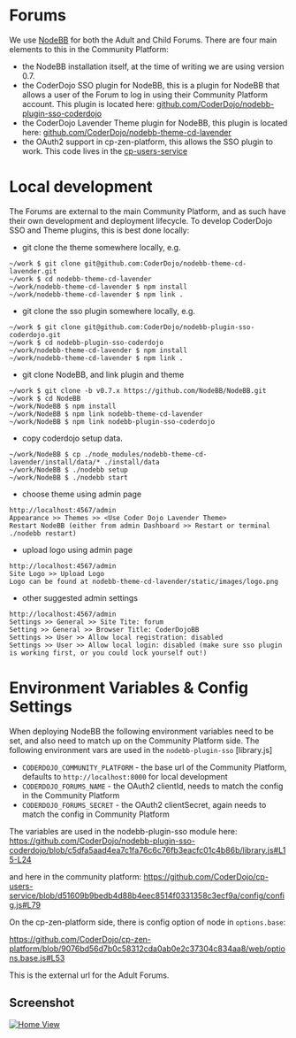 # Forums

We use [NodeBB](https://nodebb.org/) for both the Adult and Child Forums. There are four main elements to this in the Community Platform:

* the NodeBB installation itself, at the time of writing we are using version 0.7.
* the CoderDojo SSO plugin for NodeBB, this is a plugin for NodeBB that allows a user of the Forum to log in using their Community Platform account. This plugin is located here: [github.com/CoderDojo/nodebb-plugin-sso-coderdojo](https://github.com/CoderDojo/nodebb-plugin-sso-coderdojo)
* the CoderDojo Lavender Theme plugin for NodeBB, this plugin is located here: [github.com/CoderDojo/nodebb-theme-cd-lavender](https://github.com/CoderDojo/nodebb-theme-cd-lavender)
* the OAuth2 support in cp-zen-platform, this allows the SSO plugin to work. This code lives in the [cp-users-service](https://github.com/CoderDojo/cp-users-service)

# Local development

The Forums are external to the main Community Platform, and as such have their own development and deployment lifecycle. To develop CoderDojo SSO and Theme plugins, this is best done locally:

* git clone the theme somewhere locally, e.g.

```
~/work $ git clone git@github.com:CoderDojo/nodebb-theme-cd-lavender.git
~/work $ cd nodebb-theme-cd-lavender
~/work/nodebb-theme-cd-lavender $ npm install
~/work/nodebb-theme-cd-lavender $ npm link .
```

* git clone the sso plugin somewhere locally, e.g.

```
~/work $ git clone git@github.com:CoderDojo/nodebb-plugin-sso-coderdojo.git
~/work $ cd nodebb-plugin-sso-coderdojo
~/work/nodebb-theme-cd-lavender $ npm install
~/work/nodebb-theme-cd-lavender $ npm link .
```

* git clone NodeBB, and link plugin and theme

```
~/work $ git clone -b v0.7.x https://github.com/NodeBB/NodeBB.git
~/work $ cd NodeBB
~/work/NodeBB $ npm install
~/work/NodeBB $ npm link nodebb-theme-cd-lavender
~/work/NodeBB $ npm link nodebb-plugin-sso-coderdojo
```

* copy coderdojo setup data.

```
~/work/NodeBB $ cp ./node_modules/nodebb-theme-cd-lavender/install/data/* ./install/data
~/work/NodeBB $ ./nodebb setup
~/work/NodeBB $ ./nodebb start
```

* choose theme using admin page

```
http://localhost:4567/admin
Appearance >> Themes >> <Use Coder Dojo Lavender Theme>
Restart NodeBB (either from admin Dashboard >> Restart or terminal ./nodebb restart)
```

* upload logo using admin page

```
http://localhost:4567/admin
Site Logo >> Upload Logo
Logo can be found at nodebb-theme-cd-lavender/static/images/logo.png
```
* other suggested admin settings

```
http://localhost:4567/admin
Settings >> General >> Site Tite: forum
Setting >> General >> Browser Title: CoderDojoBB
Settings >> User >> Allow local registration: disabled
Settings >> User >> Allow local login: disabled (make sure sso plugin is working first, or you could lock yourself out!)
```

# Environment Variables & Config Settings

When deploying NodeBB the following environment variables need to be set, and also need to match up on the Community Platform side. The following environment vars are used in the `nodebb-plugin-sso` [library.js] 


* `CODERDOJO_COMMUNITY_PLATFORM` - the base url of the Community Platform, defaults to `http://localhost:8000` for local development
* `CODERDOJO_FORUMS_NAME` - the OAuth2 clientId, needs to match the config in the Community Platform 
* `CODERDOJO_FORUMS_SECRET` - the OAuth2 clientSecret, again needs to match the config in Community Platform

The variables are used in the nodebb-plugin-sso module here:
https://github.com/CoderDojo/nodebb-plugin-sso-coderdojo/blob/c5dfa5aad4ea7c1fa76c6c76fb3eacfc01c4b86b/library.js#L15-L24

and here in the community platform:
https://github.com/CoderDojo/cp-users-service/blob/d51609b9bedb4d88b4eec8514f0331358c3ecf9a/config/config.js#L79

On the cp-zen-platform side, there is config option of node in `options.base`:

https://github.com/CoderDojo/cp-zen-platform/blob/9076bd56d7b0c58312cda0ab0e2c37304c834aa8/web/options.base.js#L53

This is the external url for the Adult Forums.

## Screenshot

[![Home View](http://i.imgur.com/6Oxfdj1.png)](http://i.imgur.com/6Oxfdj1.png)